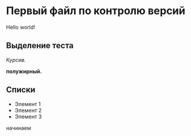 # Первый файл по контролю версий
Hello world!

## Выделение теста

*Курсив.*

**полужирный.**

## Списки

* Элемент 1
* Элемент 2
* Элемент 3

начинаем


